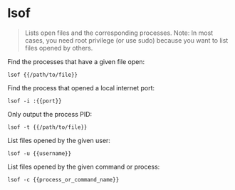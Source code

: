 lsof
====

> Lists open files and the corresponding processes.
> Note: In most cases, you need root privilege (or use sudo) because you want to list files opened by others.

Find the processes that have a given file open:

    lsof {{/path/to/file}}

Find the process that opened a local internet port:

    lsof -i :{{port}}

Only output the process PID:

    lsof -t {{/path/to/file}}

List files opened by the given user:

    lsof -u {{username}}

List files opened by the given command or process:

    lsof -c {{process_or_command_name}}
